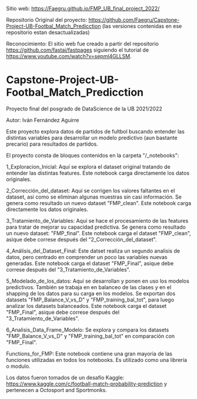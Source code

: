 Sitio web: https://Faegru.github.io/FMP_UB_final_project_2022/

Repositorio Original del proyecto: https://github.com/Faegru/Capstone-Project-UB-Footbal_Match_Predicction (las versiones contenidas en ese repositorio estan desactualizadas)

Reconocimiento: El sitio web fue creado a partir del repositorio https://github.com/fastai/fastpages siguiendo el tutorial de https://www.youtube.com/watch?v=sepml4GLLSM.

# Capstone-Project-UB-Footbal_Match_Predicction
Proyecto final del posgrado de DataScience de la UB 2021/2022

Autor: Iván Fernández Aguirre

Este proyecto explora datos de partidos de fultbol buscando entender las distintas variables para desarrollar un modelo predictivo (aun bastante precario) para resultados de partidos.

El proyecto consta de bloques contenidos en la carpeta "/_notebooks":

1_Exploracion_Inicial: Aquí se explora el dataset original tratando de entender las distintas features. Este notebook carga directamente los datos originales.

2_Corrección_del_dataset: Aquí se corrigen los valores faltantes en el dataset, asi como se eliminan algunas muestras sin casi información. Se genera como resultado un nuevo dataset "FMP_clean". Este notebook carga directamente los datos originales.

3_Tratamiento_de_Variables: Aquí se hace el procesamiento de las features para tratar de mejorar su capacidad predictiva. Se genera como resultado un nuevo dataset: "FMP_final". Este notebook carga el dataset "FMP_clean", asique debe correse después del "2_Corrección_del_dataset".

4_Análisis_del_Dataset_Final: Este datset realiza un segundo analisis de datos, pero centrado en comprender un  poco las variables nuevas generadas. Este notebook carga el dataset "FMP_Final", asique debe correse después del "3_Tratamiento_de_Variables".

5_Modelado_de_los_datos: Aquí se desarrollan y ponen en uso los modelos predictivos. También se trabaja en en balanceo de las clases y en el shapping de los datos para su carga en los modelos. Se exportan dos datasets "FMP_Balance_V_vs_D" y "FMP_training_bal_tot", para luego analizar los datasets balanceados. Este notebook carga el dataset "FMP_Final", asique debe correse después del "3_Tratamiento_de_Variables".

6_Analisis_Data_Frame_Modelo: Se explora y compara los datasets "FMP_Balance_V_vs_D" y "FMP_training_bal_tot" en comparación con "FMP_Final".

Functions_for_FMP: Este notebook contiene una gran mayoria de las funciones utilizadas en todos los notebooks. Es utilizado como una librería o modulo.

Los datos fueron tomados de un desafío Kaggle: https://www.kaggle.com/c/football-match-probability-prediction y pertenecen a Octosport and Sportmonks.
